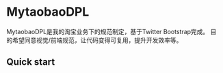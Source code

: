 MytaobaoDPL
=================
MytaobaoDPL是我的淘宝业务下的规范制定，基于Twitter Bootstrap完成。
目的希望同意视觉/前端规范，让代码变得可复用，提升开发效率等。

Quick start
-----------




